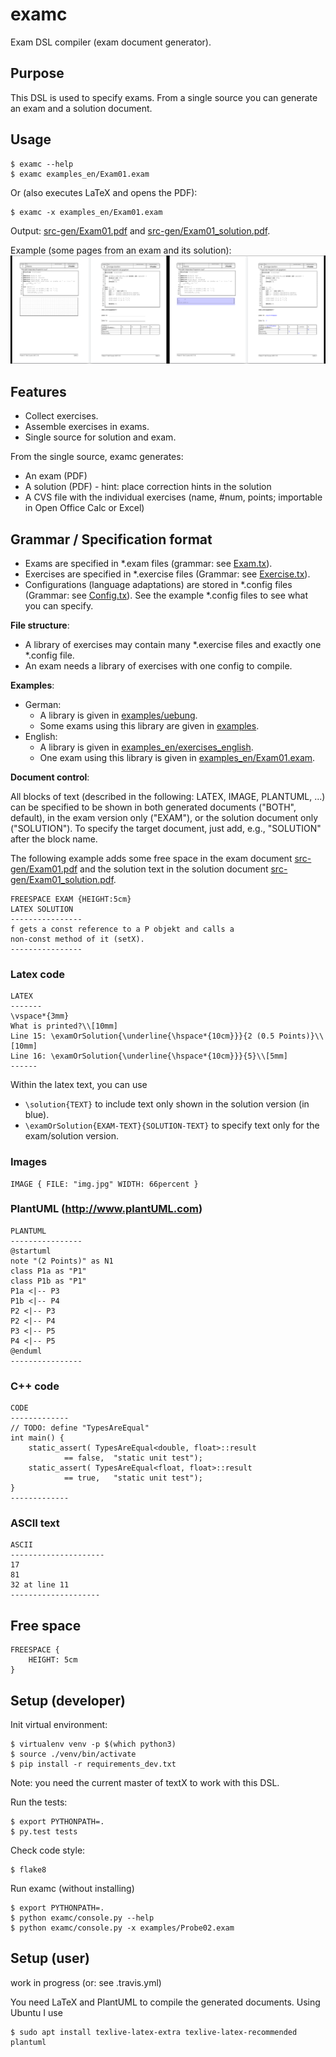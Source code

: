 # examc
Exam DSL compiler (exam document generator).

## Purpose
This DSL is used to specify exams. From a single source
you can generate an exam and a solution document.

## Usage

    $ examc --help
    $ examc examples_en/Exam01.exam

Or (also executes LaTeX and opens the PDF):    
    
    $ examc -x examples_en/Exam01.exam

Output: [src-gen/Exam01.pdf](doc/Exam01.pdf) and [src-gen/Exam01_solution.pdf](doc/Exam01_solution.pdf).

Example (some pages from an exam and its solution):
![](doc/images/example_both.png)

## Features

  * Collect exercises.
  * Assemble exercises in exams.
  * Single source for solution and exam.

From the single source, examc generates:
  * An exam (PDF)
  * A solution (PDF) - hint: place correction hints in the solution
  * A CVS file with the individual exercises (name, #num, points; importable in Open Office Calc or Excel)

## Grammar / Specification format

  * Exams are specified in *.exam files (grammar: see [Exam.tx](examc/Exam.tx)).
  * Exercises are specified in *.exercise files (Grammar: see [Exercise.tx](examc/Exercise.tx)).
  * Configurations (language adaptations) are stored in *.config files (Grammar: see [Config.tx](examc/Config.tx)).
    See the example *.config files to see what you can specify.
  
**File structure**:

  * A library of exercises may contain many *.exercise files and exactly one *.config file.
  * An exam needs a library of exercises with one config to compile.

**Examples**:

  * German:
    * A library is given in [examples/uebung](examples/uebung).
    * Some exams using this library are given in [examples](examples).
  * English:
    * A library is given in [examples_en/exercises_english](examples_en/exercises).
    * One exam using this library is given in [examples_en/Exam01.exam](examples_en/Exam01.exam).

**Document control**:

All blocks of text (described in the following: LATEX, IMAGE, PLANTUML, ...)
can be specified to be shown in both generated documents ("BOTH", default),
in the exam version only ("EXAM"), or the solution document only ("SOLUTION").
To specify the target document, just add, e.g., "SOLUTION" after the block name.

The following example adds some free space in the 
exam document [src-gen/Exam01.pdf](doc/Exam01.pdf) 
and the solution text in the solution 
document [src-gen/Exam01_solution.pdf](doc/Exam01_solution.pdf).

	FREESPACE EXAM {HEIGHT:5cm}
	LATEX SOLUTION 
	----------------
	f gets a const reference to a P objekt and calls a
	non-const method of it (setX).
	----------------


### Latex code

	LATEX
	-------
	\vspace*{3mm}
	What is printed?\\[10mm]
	Line 15: \examOrSolution{\underline{\hspace*{10cm}}}{2 (0.5 Points)}\\[10mm]
	Line 16: \examOrSolution{\underline{\hspace*{10cm}}}{5}\\[5mm]
	------	

Within the latex text, you can use
 * ```\solution{TEXT}``` to include text only shown in the solution version (in blue).
 * ```\examOrSolution{EXAM-TEXT}{SOLUTION-TEXT}``` to specify text only for the exam/solution version.

### Images

    IMAGE { FILE: "img.jpg" WIDTH: 66percent }

### PlantUML (http://www.plantUML.com)

	PLANTUML
	----------------
	@startuml
	note "(2 Points)" as N1
	class P1a as "P1"
	class P1b as "P1"
	P1a <|-- P3
	P1b <|-- P4
	P2 <|-- P3
	P2 <|-- P4
	P3 <|-- P5
	P4 <|-- P5
	@enduml
	----------------

### C++ code

	CODE
	-------------
    // TODO: define "TypesAreEqual"
    int main() {
        static_assert( TypesAreEqual<double, float>::result 
                == false,  "static unit test");
        static_assert( TypesAreEqual<float, float>::result  
                == true,   "static unit test");
    }
	-------------

### ASCII text

	ASCII
	---------------------
    17
    81
    32 at line 11
	--------------------

## Free space

	FREESPACE {
		HEIGHT: 5cm
	}

	
## Setup (developer)

Init virtual environment:

    $ virtualenv venv -p $(which python3)
    $ source ./venv/bin/activate
    $ pip install -r requirements_dev.txt 

Note: you need the current master of textX to work with this DSL.

Run the tests:

    $ export PYTHONPATH=.
    $ py.test tests
    
Check code style:

    $ flake8

Run examc (without installing)

    $ export PYTHONPATH=.
    $ python examc/console.py --help
    $ python examc/console.py -x examples/Probe02.exam

## Setup (user)

work in progress (or: see .travis.yml)

You need LaTeX and PlantUML to compile the generated documents. Using Ubuntu I use

    $ sudo apt install texlive-latex-extra texlive-latex-recommended plantuml
